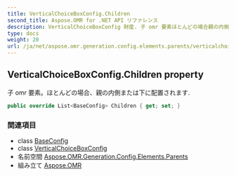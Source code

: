 ```yaml
---
title: VerticalChoiceBoxConfig.Children
second_title: Aspose.OMR for .NET API リファレンス
description: VerticalChoiceBoxConfig 財産. 子 omr 要素ほとんどの場合親の内側または下に配置されます.
type: docs
weight: 20
url: /ja/net/aspose.omr.generation.config.elements.parents/verticalchoiceboxconfig/children/
---
```

## VerticalChoiceBoxConfig.Children property

子 omr 要素。ほとんどの場合、親の内側または下に配置されます.

```csharp
public override List<BaseConfig> Children { get; set; }
```

### 関連項目

* class [BaseConfig](../../../aspose.omr.generation.config/baseconfig/)
* class [VerticalChoiceBoxConfig](../)
* 名前空間 [Aspose.OMR.Generation.Config.Elements.Parents](../../verticalchoiceboxconfig/)
* 組み立て [Aspose.OMR](../../../)



